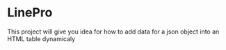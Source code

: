 # LinePro

This project will give you idea for how to add data for a json object into an HTML table dynamicaly
